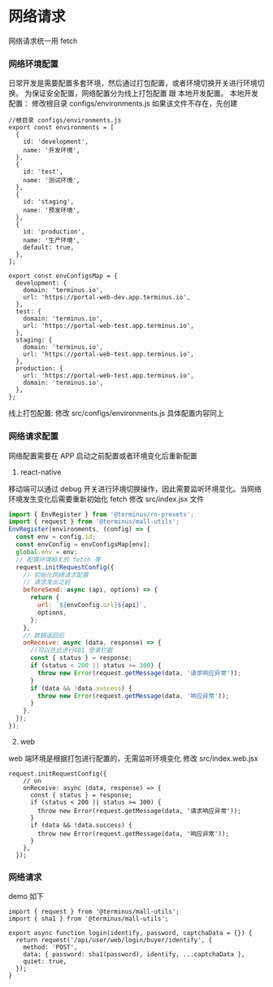 # 网络请求

网络请求统一用 fetch

### 网络环境配置

日常开发是需要配置多套环境，然后通过打包配置，或者环境切换开关进行环境切换。
为保证安全配置，网络配置分为线上打包配置 跟 本地开发配置。
本地开发配置：
修改根目录 configs/environments.js
如果该文件不存在，先创建

```
//根目录 configs/environments.js
export const environments = [
  {
    id: 'development',
    name: '开发环境',
  },
  {
    id: 'test',
    name: '测试环境',
  },
  {
    id: 'staging',
    name: '预发环境',
  },
  {
    id: 'production',
    name: '生产环境',
    default: true,
  },
];

export const envConfigsMap = {
  development: {
    domain: 'terminus.io',
    url: 'https://portal-web-dev.app.terminus.io',
  },
  test: {
    domain: 'terminus.io',
    url: 'https://portal-web-test.app.terminus.io',
  },
  staging: {
    domain: 'terminus.io',
    url: 'https://portal-web-test.app.terminus.io',
  },
  production: {
    url: 'https://portal-web-test.app.terminus.io',
    domain: 'terminus.io',
  },
};

```

线上打包配置:
修改 src/configs/environments.js
具体配置内容同上

### 网络请求配置

网络配置需要在 APP 启动之前配置或者环境变化后重新配置

1. react-native

移动端可以通过 debug 开关进行环境切换操作，因此需要监听环境变化。当网络环境发生变化后需要重新初始化 fetch
修改 src/index.jsx 文件

```js
import { EnvRegister } from '@terminus/rn-presets';
import { request } from '@terminus/mall-utils';
EnvRegister(environments, (config) => {
  const env = config.id;
  const envConfig = envConfigsMap[env];
  global.env = env;
  // 配置环境相关的 fetch 等
  request.initRequestConfig({
    // 初始化网络请求配置
    // 请求发出之前
    beforeSend: async (api, options) => {
      return {
        url: `${envConfig.url}${api}`,
        options,
      };
    },
    // 数据返回后
    onReceive: async (data, response) => {
      //可以在此进行401 登录拦截
      const { status } = response;
      if (status < 200 || status >= 300) {
        throw new Error(request.getMessage(data, '请求响应异常'));
      }
      if (data && !data.success) {
        throw new Error(request.getMessage(data, '响应异常'));
      }
    },
  });
});
```

2. web

web 端环境是根据打包进行配置的，无需监听环境变化
修改 src/index.web.jsx

```
request.initRequestConfig({
    // on
    onReceive: async (data, response) => {
      const { status } = response;
      if (status < 200 || status >= 300) {
        throw new Error(request.getMessage(data, '请求响应异常'));
      }
      if (data && !data.success) {
        throw new Error(request.getMessage(data, '响应异常'));
      }
    },
  });
```

### 网络请求

demo 如下

```
import { request } from '@terminus/mall-utils';
import { sha1 } from '@terminus/mall-utils';

export async function login(identify, password, captchaData = {}) {
  return request('/api/user/web/login/buyer/identify', {
    method: 'POST',
    data: { password: sha1(password), identify, ...captchaData },
    quiet: true,
  });
}
```
